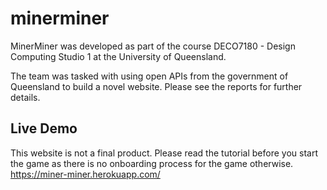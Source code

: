 # minerminer
MinerMiner was developed as part of the course DECO7180 - Design Computing Studio 1 at the University of Queensland.

The team was tasked with using open APIs from the government of Queensland to build a novel website.
Please see the reports for further details.

## Live Demo
This website is not a final product. Please read the tutorial before you start the game as there is no onboarding process for the game otherwise.
https://miner-miner.herokuapp.com/
